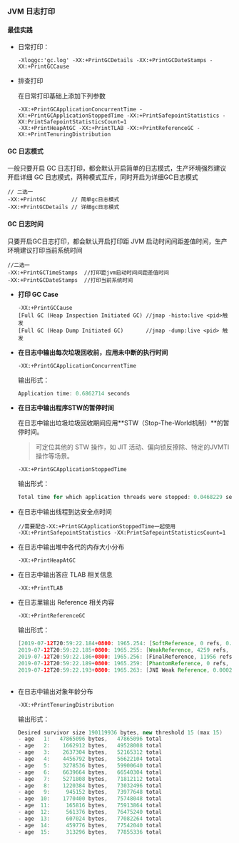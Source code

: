 ###  JVM 日志打印

#### 最佳实践

* 日常打印：

  ```shell
  -Xloggc:'gc.log' -XX:+PrintGCDetails -XX:+PrintGCDateStamps -XX:+PrintGCCause
  ```

* 排查打印

  在日常打印基础上添加下列参数

  ```shell
  -XX:+PrintGCApplicationConcurrentTime -XX:+PrintGCApplicationStoppedTime -XX:+PrintSafepointStatistics -XX:PrintSafepointStatisticsCount=1
  -XX:+PrintHeapAtGC -XX:+PrintTLAB -XX:+PrintReferenceGC -XX:+PrintTenuringDistribution
  ```

#### GC 日志模式

一般只要开启 GC 日志打印，都会默认开启简单的日志模式，生产环境强烈建议开启详细 GC 日志模式，两种模式互斥，同时开启为详细GC日志模式

```shel
// 二选一
-XX:+PrintGC  		// 简单gc日志模式 
-XX:+PrintGCDetails // 详细gc日志模式
```

#### GC 日志时间

只要开启GC日志打印，都会默认开启打印距 JVM 启动时间间距差值时间，生产环境建议打印当前系统时间

```shell
//二选一
-XX:+PrintGCTimeStamps  //打印距jvm启动时间间距差值时间
-XX:+PrintGCDateStamps  //打印当前系统时间
```

* **打印 GC Case**

  ```shell
  -XX:+PrintGCCause
  [Full GC (Heap Inspection Initiated GC) //jmap -histo:live <pid>触发
  [Full GC (Heap Dump Initiated GC)       //jmap -dump:live <pid> 触发
  ```

* **在日志中输出每次垃圾回收前，应用未中断的执行时间**

  ```shell
  -XX:+PrintGCApplicationConcurrentTime
  ```

  输出形式：

  ```java
  Application time: 0.6862714 seconds
  ```

* **在日志中输出程序STW的暂停时间**

  在日志中输出垃圾垃圾回收期间应用**STW（Stop-The-World机制）**的暂停时间。

  > 可定位其他的 STW 操作，如 JIT 活动、偏向锁反擦除、特定的JVMTI操作等场景。

  ```shell
  -XX:+PrintGCApplicationStoppedTime 
  ```

  输出形式：

  ```java
  Total time for which application threads were stopped: 0.0468229 seconds。
  ```

* 在日志中输出线程到达安全点时间

  ```shell
  //需要配合-XX:+PrintGCApplicationStoppedTime一起使用
  -XX:+PrintSafepointStatistics -XX:PrintSafepointStatisticsCount=1
  ```

* 在日志中输出堆中各代的内存大小分布

  ```shell
  -XX:+PrintHeapAtGC
  ```

* 在日志中输出答应 TLAB 相关信息

  ```shell
  -XX:+PrintTLAB
  ```

* 在日志里输出 Reference 相关内容

  ```
  -XX:+PrintReferenceGC
  ```

  输出形式：

  ```java
  [2019-07-12T20:59:22.184+0800: 1965.254: [SoftReference, 0 refs, 0.0011870 secs]
  2019-07-12T20:59:22.185+0800: 1965.255: [WeakReference, 4259 refs, 0.0007310 secs]
  2019-07-12T20:59:22.186+0800: 1965.256: [FinalReference, 11956 refs, 0.0029340 secs]
  2019-07-12T20:59:22.189+0800: 1965.259: [PhantomReference, 0 refs, 16 refs, 0.0039560 secs]
  2019-07-12T20:59:22.193+0800: 1965.263: [JNI Weak Reference, 0.0002220 secs]
   
  ```

* 在日志中输出对象年龄分布

  ```shell
  -XX:+PrintTenuringDistribution
  ```

  输出形式：

  ```java
  Desired survivor size 190119936 bytes, new threshold 15 (max 15)
  - age   1:   47865096 bytes,   47865096 total
  - age   2:    1662912 bytes,   49528008 total
  - age   3:    2637304 bytes,   52165312 total
  - age   4:    4456792 bytes,   56622104 total
  - age   5:    3278536 bytes,   59900640 total
  - age   6:    6639664 bytes,   66540304 total
  - age   7:    5271808 bytes,   71812112 total
  - age   8:    1220384 bytes,   73032496 total
  - age   9:     945152 bytes,   73977648 total
  - age  10:    1770400 bytes,   75748048 total
  - age  11:     165816 bytes,   75913864 total
  - age  12:     561376 bytes,   76475240 total
  - age  13:     607024 bytes,   77082264 total
  - age  14:     459776 bytes,   77542040 total
  - age  15:     313296 bytes,   77855336 total
  ```

  